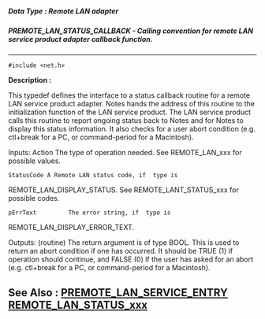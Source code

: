 ##### Data Type : Remote LAN adapter
##### PREMOTE_LAN_STATUS_CALLBACK - Calling convention for remote LAN service product adapter callback function.
---
```
#include <net.h>
```
**Description :**

This typedef defines the interface to a status callback routine for a remote 
LAN service product adapter.  Notes hands the address of this routine to the 
initialization function of the LAN service product.  The LAN service product 
calls this routine to report ongoing status back to Notes and for Notes to 
display this status information.  It also checks for a user abort condition 
(e.g.  ctl+break for a PC, or command-period for a Macintosh).

Inputs:
  Action The type of operation needed. See REMOTE_LAN_xxx for possible values.

	StatusCode A Remote LAN status code, if  type is  
REMOTE_LAN_DISPLAY_STATUS.  See REMOTE_LANT_STATUS_xxx for possible codes.

	pErrText         The error string, if  type is  
REMOTE_LAN_DISPLAY_ERROR_TEXT.

Outputs:
(routine) The return argument is of type BOOL.  This is used to return an abort 
condition if one has occurred.  It should be TRUE (1) if operation should 
continue, and FALSE (0) if the user has asked for an abort (e.g. ctl+break for 
a PC, or command-period for a Macintosh).

**See Also :**
[PREMOTE_LAN_SERVICE_ENTRY](/reference/Data/PREMOTE_LAN_SERVICE_ENTRY)
[REMOTE_LAN_STATUS_xxx](/reference/Symb/REMOTE_LAN_STATUS_xxx)
---
